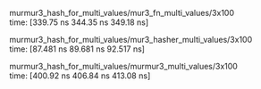 murmur3_hash_for_multi_values/mur3_fn_multi_values/3x100                                                                            
time:   [339.75 ns 344.35 ns 349.18 ns]

murmur3_hash_for_multi_values/mur3_hasher_multi_values/3x100                                                                            
time:   [87.481 ns 89.681 ns 92.517 ns]

murmur3_hash_for_multi_values/murmur3_multi_values/3x100                                                                            
time:   [400.92 ns 406.84 ns 413.08 ns]